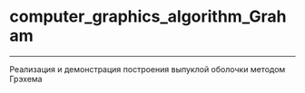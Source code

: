 # computer_graphics_algorithm_Graham

--- 
Реализация и демонстрация построения выпуклой оболочки методом Грэхема
